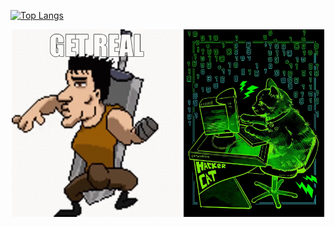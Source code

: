 [![Top Langs](https://github-readme-stats.vercel.app/api/top-langs/?username=AlanAcosta460&langs_count=9&theme=aura&hide=papyrus,tex,html&layout=compact&card_width=500)](https://github.com/anuraghazra/github-readme-stats)

<div align="center">
  <img src="get-real.gif" alt="animated" height='300'/>
  <img src="hackerCat.jpg" alt="image" height="300"/>
</div>

